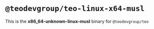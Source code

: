 # `@teodevgroup/teo-linux-x64-musl`

This is the **x86_64-unknown-linux-musl** binary for `@teodevgroup/teo`
